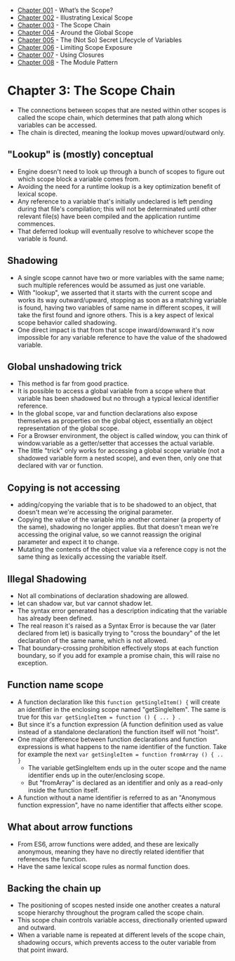 
- [Chapter 001](./chapter001.md) - What’s the Scope? 
- [Chapter 002](./chapter002.md) - Illustrating Lexical Scope 
- [Chapter 003](./chapter003.md) - The Scope Chain 
- [Chapter 004](./chapter004.md) - Around the Global Scope 
- [Chapter 005](./chapter005.md) - The (Not So) Secret Lifecycle of Variables 
- [Chapter 006](./chapter006.md) - Limiting Scope Exposure 
- [Chapter 007](./chapter007.md) - Using Closures 
- [Chapter 008](./chapter008.md) - The Module Pattern 

# Chapter 3: The Scope Chain 
- The connections between scopes that are nested within other scopes is called the scope chain, which determines that path along which variables can be accessed. 
- The chain is directed, meaning the lookup moves upward/outward only. 

## "Lookup" is (mostly) conceptual 
- Engine doesn't need to look up through a bunch of scopes to figure out which scope block a variable comes from. 
- Avoiding the need for a runtime lookup is a key optimization benefit of lexical scope. 
- Any reference to a variable that's initially undeclared is left pending during that file's compilation; this will not be determinated until other relevant file(s) have been compiled and the application runtime commences. 
- That deferred lookup will eventually resolve to whichever scope the variable is found. 

## Shadowing 
- A single scope cannot have two or more variables with the same name; such multiple references would be assumed as just one variable. 
- With "lookup", we asserted that it starts with the current scope and works its way outward/upward, stopping as soon as a matching variable is found, having two variables of same name in different scopes, it will take the first found and ignore others. This is a key aspect of lexical scope behavior called shadowing. 
- One direct impact is that from that scope inward/downward it's now impossible for any variable reference to have the value of the shadowed variable. 

## Global unshadowing trick  
- This method is far from good practice. 
- It is possible to access a global variable from a scope where that variable has been shadowed but no through a typical lexical identifier reference. 
- In the global scope, var and function declarations also expose themselves as properties on the global object, essentially an object representation of the global scope. 
- For a Browser environment, the object is called window, you can think of window.variable as a getter/setter that accesses the actual variable. 
- The little "trick" only works for accessing a global scope variable (not a shadowed variable form a nested scope), and even then, only one that declared with var or function. 

## Copying is not accessing 
- adding/copying the variable that is to be shadowed to an object, that doesn't mean we're accessing the original parameter. 
- Copying the value of the variable into another container (a property of the same), shadowing no longer applies. But that doesn't mean we're accessing the original value, so we cannot reassign the original parameter and expect it to change. 
- Mutating the contents of the object value via a reference copy is not the same thing as lexically accessing the variable itself. 

## Illegal Shadowing 
- Not all combinations of declaration shadowing are allowed. 
- let can shadow var, but var cannot shadow let. 
- The syntax error generated has a description indicating that the variable has already been defined. 
- The real reason it's raised as a Syntax Error is because the var (later declared from let) is basically trying to "cross the boundary" of the let declaration of the same name, which is not allowed. 
- That boundary-crossing prohibition effectively stops at each function boundary, so if you add for example a promise chain, this will raise no exception. 

## Function name scope 
- A function declaration like this `function getSingleItem() {` will create an identifier in the enclosing scope named "getSingleItem". The same is true for this `var getSingleItem = function () { ... } `. 
- But since it's a function expression (A function definition used as value instead of a standalone declaration) the function itself will not "hoist". 
- One major difference between function declarations and function expressions is what happens to the name identifier of the function. Take for example the next `var getSingleItem = function fromArray () { .. }` 
    - The variable getSingleItem ends up in the outer scope and the name identifier ends up in the outer/enclosing scope. 
    - But "fromArray" is declared as an identifier and only as a read-only inside the function itself. 
- A function without a name identifier is referred to as an "Anonymous function expression", have no name identifier that affects either scope. 

## What about arrow functions 
- From ES6, arrow functions were added, and these are lexically anonymous, meaning they have no directly related identifier that references the function. 
- Have the same lexical scope rules as normal function does. 

## Backing the chain up 
- The positioning of scopes nested inside one another creates a natural scope hierarchy throughout the program called the scope chain. 
- This scope chain controls variable access, directionally oriented upward and outward. 
- When a variable name is repeated at different levels of the scope chain, shadowing occurs, which prevents access to the outer variable from that point inward. 
